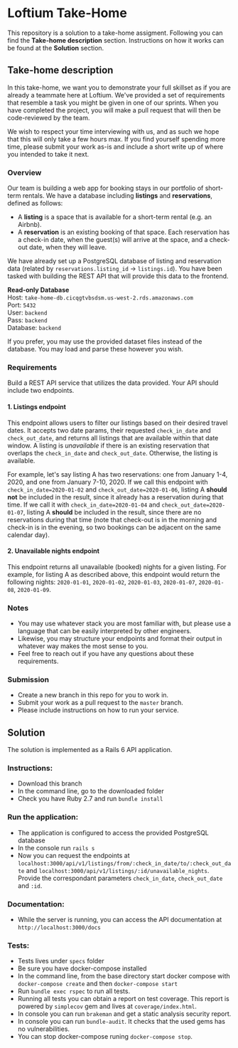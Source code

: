 # Loftium Take-Home
This repository is a solution to a take-home assigment. Following you can find the **Take-home description** section. Instructions on how it works can be found at the **Solution** section.

## Take-home description

In this take-home, we want you to demonstrate your full skillset as if you are already a teammate here at Loftium. We've provided a set of requirements that resemble a task you might be given in one of our sprints. When you have completed the project, you will make a pull request that will then be code-reviewed by the team.

We wish to respect your time interviewing with us, and as such we hope that this will only take a few hours max. If you find yourself spending more time, please submit your work as-is and include a short write up of where you intended to take it next.

### Overview
Our team is building a web app for booking stays in our portfolio of short-term rentals. We have a database including **listings** and **reservations**, defined as follows:
* A **listing** is a space that is available for a short-term rental (e.g. an Airbnb).
* A **reservation** is an existing booking of that space. Each reservation has a check-in date, when the guest(s) will arrive at the space, and a check-out date, when they will leave.

We have already set up a PostgreSQL database of listing and reservation data (related by `reservations.listing_id` → `listings.id`). You have been tasked with building the REST API that will provide this data to the frontend.

**Read-only Database**  
Host: `take-home-db.cicqgtvbsdsm.us-west-2.rds.amazonaws.com`  
Port: `5432`  
User: `backend`  
Pass: `backend`  
Database: `backend`  

If you prefer, you may use the provided dataset files instead of the database. You may load and parse these however you wish.

### Requirements
Build a REST API service that utilizes the data provided. Your API should include two endpoints.

#### 1. Listings endpoint
This endpoint allows users to filter our listings based on their desired travel dates. It accepts two date params, their requested `check_in_date` and `check_out_date`, and returns all listings that are available within that date window. A listing is _unavailable_ if there is an existing reservation that overlaps the `check_in_date` and `check_out_date`. Otherwise, the listing is available.

For example, let's say listing A has two reservations: one from January 1-4, 2020, and one from January 7-10, 2020. If we call this endpoint with `check_in_date=2020-01-02` and `check_out_date=2020-01-06`, listing A **should not** be included in the result, since it already has a reservation during that time. If we call it with `check_in_date=2020-01-04` and `check_out_date=2020-01-07`, listing A **should** be included in the result, since there are no reservations during that time (note that check-out is in the morning and check-in is in the evening, so two bookings can be adjacent on the same calendar day).

#### 2. Unavailable nights endpoint
This endpoint returns all unavailable (booked) nights for a given listing. For example, for listing A as described above, this endpoint would return the following nights: `2020-01-01`, `2020-01-02`, `2020-01-03`, `2020-01-07`, `2020-01-08`, `2020-01-09`.

### Notes
* You may use whatever stack you are most familiar with, but please use a language that can be easily interpreted by other engineers.
* Likewise, you may structure your endpoints and format their output in whatever way makes the most sense to you.
* Feel free to reach out if you have any questions about these requirements.

### Submission
* Create a new branch in this repo for you to work in.
* Submit your work as a pull request to the `master` branch.
* Please include instructions on how to run your service.

## Solution

The solution is implemented as a Rails 6 API application.

### Instructions:
- Download this branch
- In  the command line, go to the downloaded folder
- Check you have Ruby 2.7 and run `bundle install`

### Run the application:
- The application is configured to access the provided PostgreSQL database
- In the console run `rails s`
- Now you can request the endpoints at `localhost:3000/api/v1/listings/from/:check_in_date/to/:check_out_date` and `localhost:3000/api/v1/listings/:id/unavailable_nights`. Provide the correspondant parameters `check_in_date`, `check_out_date` and `:id`.

### Documentation:
- While the server is running, you can access the API documentation at `http://localhost:3000/docs`

### Tests:
- Tests lives under `specs` folder
- Be sure you have docker-compose installed
- In the command line, from the base directory start docker compose with `docker-compose create` and then `docker-compose start`
- Run `bundle exec rspec` to run all tests.
- Running all tests you can obtain a report on test coverage. This report is powered by `simplecov` gem and lives at `coverage/index.html`.
- In console you can run `brakeman` and get a static analysis security report.
- In console you can run `bundle-audit`. It checks that the used gems has no vulnerabilities.
- You can stop docker-compose runing `docker-compose stop`.
